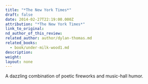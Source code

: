```yaml
---
title: "*The New York Times*"
draft: false
date: 2014-02-27T22:19:00.000Z
attribution: "*The New York Times*"
link_to_original:
nd_author_of_this_review:
related_author: author/dylan-thomas.md
related_books:
  - book/under-milk-wood1.md
description:
weight:
layout: none
---
```

A dazzling combination of poetic fireworks and music-hall humor.

